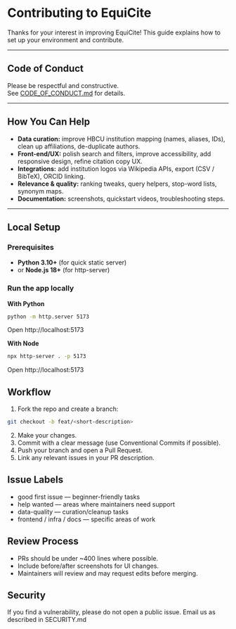 # Contributing to EquiCite

Thanks for your interest in improving EquiCite! This guide explains how to set up your environment and contribute.

---

## Code of Conduct
Please be respectful and constructive.  
See [CODE_OF_CONDUCT.md](CODE_OF_CONDUCT.md) for details.

---

## How You Can Help
- **Data curation:** improve HBCU institution mapping (names, aliases, IDs), clean up affiliations, de-duplicate authors.  
- **Front-end/UX:** polish search and filters, improve accessibility, add responsive design, refine citation copy UX.  
- **Integrations:** add institution logos via Wikipedia APIs, export (CSV / BibTeX), ORCID linking.  
- **Relevance & quality:** ranking tweaks, query helpers, stop-word lists, synonym maps.  
- **Documentation:** screenshots, quickstart videos, troubleshooting steps.  

---

## Local Setup

### Prerequisites
- **Python 3.10+** (for quick static server)  
- or **Node.js 18+** (for http-server)  

### Run the app locally
**With Python**
```bash
python -m http.server 5173
```
Open http://localhost:5173

**With Node**
```bash
npx http-server . -p 5173
```
Open http://localhost:5173

## Workflow
1. Fork the repo and create a branch:
```bash
git checkout -b feat/<short-description>
```
2. Make your changes.
3. Commit with a clear message (use Conventional Commits if possible).
4. Push your branch and open a Pull Request.
5. Link any relevant issues in your PR description.

## Issue Labels
- good first issue — beginner-friendly tasks
- help wanted — areas where maintainers need support
- data-quality — curation/cleanup tasks
- frontend / infra / docs — specific areas of work

## Review Process
- PRs should be under ~400 lines where possible.
- Include before/after screenshots for UI changes.
- Maintainers will review and may request edits before merging.

## Security
If you find a vulnerability, please do not open a public issue.
Email us as described in SECURITY.md

